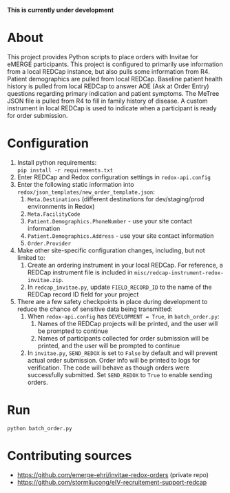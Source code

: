 **This is currently under development**

# About
This project provides Python scripts to place orders with Invitae for eMERGE participants. This project is configured 
to primarily use information from a local REDCap instance, but also pulls some information from R4. Patient 
demographics are pulled from local REDCap. Baseline patient health history is pulled from local REDCap to answer
AOE (Ask at Order Entry) questions regarding primary indication and patient symptoms. The MeTree JSON file is pulled
from R4 to fill in family history of disease. A custom instrument in local REDCap is used to indicate when a 
participant is ready for order submission. 


# Configuration
1.  Install python requirements:  
    `pip install -r requirements.txt`
1.  Enter REDCap and Redox configuration settings in `redox-api.config`
1.  Enter the following static information into `redox/json_templates/new_order_template.json`:
    1.  `Meta.Destinations` (different destinations for dev/staging/prod environments in Redox)
    1.  `Meta.FacilityCode`
    1.  `Patient.Demographics.PhoneNumber` - use your site contact information
    1.  `Patient.Demographics.Address` - use your site contact information
    1.  `Order.Provider`
1.  Make other site-specific configuration changes, including, but not limited to:
    1.  Create an ordering instrument in your local REDCap. For reference, a REDCap instrument file is included in 
        `misc/redcap-instrument-redox-invitae.zip`.
    1.  In `redcap_invitae.py`, update `FIELD_RECORD_ID` to the name of the REDCap record ID field for your project
1.  There are a few safety checkpoints in place during development to reduce the chance of sensitive data being transmitted:
    1.  When `redox-api.config` has `DEVELOPMENT = True`, in `batch_order.py`:
        1.  Names of the REDCap projects will be printed, and the user will be prompted to continue 
        1.  Names of participants collected for order submission will be printed, and the user will be prompted to continue
    1.  In `invitae.py`, `SEND_REDOX` is set to `False` by default and will prevent actual order submission. Order info will
        be printed to logs for verification. The code will behave as though orders were successfully submitted. 
        Set `SEND_REDOX` to `True` to enable sending orders. 
    

# Run
`python batch_order.py`


# Contributing sources
* https://github.com/emerge-ehri/invitae-redox-orders (private repo)
* https://github.com/stormliucong/eIV-recruitement-support-redcap
